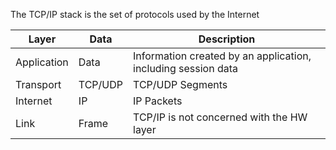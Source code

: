 The TCP/IP stack is the set of protocols used by the Internet

| Layer | Data | Description |
| -     | -    | -           |
| Application | Data | Information created by an application, including session data |
| Transport | TCP/UDP | TCP/UDP Segments |
| Internet | IP | IP Packets |
| Link | Frame | TCP/IP is not concerned with the HW layer |